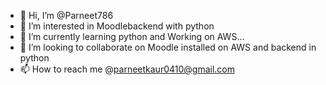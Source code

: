 - 👋 Hi, I’m @Parneet786
- 👀 I’m interested in Moodlebackend with python
- 🌱 I’m currently learning  python and Working on AWS...
- 💞️ I’m looking to collaborate on Moodle installed on AWS and backend in python
- 📫 How to reach me  @parneetkaur0410@gmail.com

<!---
Parneet786/Parneet786 is a ✨ special ✨ repository because its `README.md` (this file) appears on your GitHub profile.
You can click the Preview link to take a look at your changes.
--->
